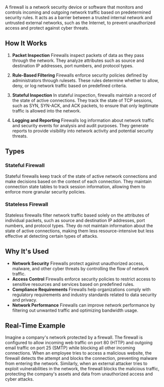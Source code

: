 A firewall is a network security device or software that monitors and controls incoming and outgoing network traffic based on predetermined security rules. It acts as a barrier between a trusted internal network and untrusted external networks, such as the Internet, to prevent unauthorized access and protect against cyber threats.

## How It Works

1. **Packet Inspection** Firewalls inspect packets of data as they pass through the network. They analyze attributes such as source and destination IP addresses, port numbers, and protocol types.

2. **Rule-Based Filtering** Firewalls enforce security policies defined by administrators through rulesets. These rules determine whether to allow, deny, or log network traffic based on predefined criteria.

3. **Stateful Inspection** In stateful inspection, firewalls maintain a record of the state of active connections. They track the state of TCP sessions, such as SYN, SYN-ACK, and ACK packets, to ensure that only legitimate traffic is allowed into the network.

4. **Logging and Reporting** Firewalls log information about network traffic and security events for analysis and audit purposes. They generate reports to provide visibility into network activity and potential security threats.

## Types

### Stateful Firewall
Stateful firewalls keep track of the state of active network connections and make decisions based on the context of each connection. They maintain connection state tables to track session information, allowing them to enforce more granular security policies.

### Stateless Firewall
Stateless firewalls filter network traffic based solely on the attributes of individual packets, such as source and destination IP addresses, port numbers, and protocol types. They do not maintain information about the state of active connections, making them less resource-intensive but less effective at detecting certain types of attacks.

## Why It's Used

- **Network Security** Firewalls protect against unauthorized access, malware, and other cyber threats by controlling the flow of network traffic.
- **Access Control** Firewalls enforce security policies to restrict access to sensitive resources and services based on predefined rules.
- **Compliance Requirements** Firewalls help organizations comply with regulatory requirements and industry standards related to data security and privacy.
- **Network Performance** Firewalls can improve network performance by filtering out unwanted traffic and optimizing bandwidth usage.

## Real-Time Example

Imagine a company's network protected by a firewall. The firewall is configured to allow incoming web traffic on port 80 (HTTP) and outgoing email traffic on port 25 (SMTP) while blocking all other incoming connections. When an employee tries to access a malicious website, the firewall detects the attempt and blocks the connection, preventing malware from entering the network. Similarly, when an external attacker tries to exploit vulnerabilities in the network, the firewall blocks the malicious traffic, protecting the company's assets and data from unauthorized access and cyber attacks.